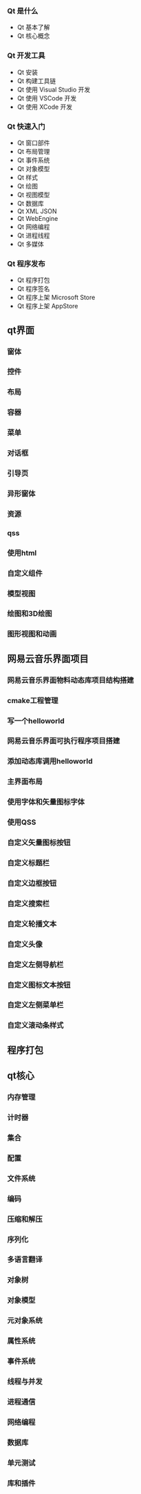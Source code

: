### Qt 是什么
- Qt 基本了解
- Qt 核心概念

### Qt 开发工具
- Qt 安装
- Qt 构建工具链
- Qt 使用 Visual Studio 开发
- Qt 使用 VSCode 开发
- Qt 使用 XCode 开发

### Qt 快速入门
- Qt 窗口部件
- Qt 布局管理
- Qt 事件系统
- Qt 对象模型
- Qt 样式
- Qt 绘图
- Qt 视图模型
- Qt 数据库
- Qt XML JSON
- Qt WebEngine
- Qt 网络编程
- Qt 进程线程
- Qt 多媒体

### Qt 程序发布
- Qt 程序打包
- Qt 程序签名
- Qt 程序上架 Microsoft Store
- Qt 程序上架 AppStore


## qt界面
### 窗体
### 控件
### 布局
### 容器
### 菜单
### 对话框
### 引导页
### 异形窗体
### 资源
### qss
### 使用html
### 自定义组件
### 模型视图
### 绘图和3D绘图
### 图形视图和动画

##  网易云音乐界面项目
### 网易云音乐界面物料动态库项目结构搭建
### cmake工程管理
### 写一个helloworld
### 网易云音乐界面可执行程序项目搭建
### 添加动态库调用helloworld
### 主界面布局
### 使用字体和矢量图标字体
### 使用QSS
### 自定义矢量图标按钮
### 自定义标题栏
### 自定义边框按钮
### 自定义搜索栏
### 自定义轮播文本
### 自定义头像
### 自定义左侧导航栏
### 自定义图标文本按钮
### 自定义左侧菜单栏
### 自定义滚动条样式

## 程序打包

## qt核心
### 内存管理
### 计时器
### 集合
### 配置
### 文件系统
### 编码
### 压缩和解压
### 序列化
### 多语言翻译
### 对象树
### 对象模型
### 元对象系统
### 属性系统
### 事件系统
### 线程与并发
### 进程通信
### 网络编程
### 数据库
### 单元测试
### 库和插件





